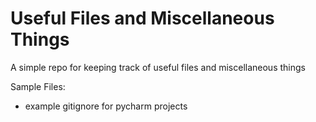 # Useful Files and Miscellaneous Things

A simple repo for keeping track of useful files and miscellaneous things

Sample Files:
+ example gitignore for pycharm projects

